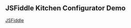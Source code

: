 ## JSFiddle Kitchen Configurator Demo

[JSFiddle][Link]

[Link]: https://jsfiddle.net/gh/get/library/pure/neptunelabs/undefined/tree/master/fsi-layers-samples/kitchen
